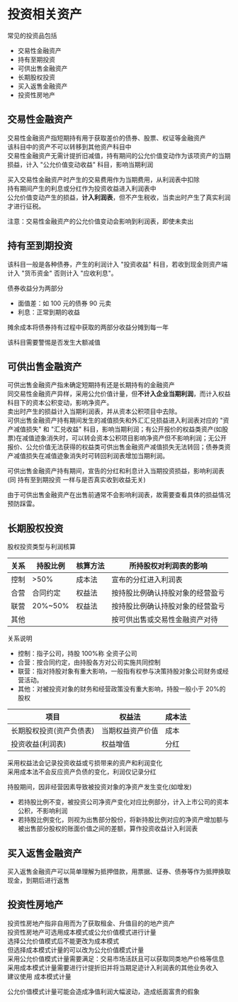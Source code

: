 # 投资相关资产

常见的投资品包括

- 交易性金融资产
- 持有至期投资
- 可供出售金融资产
- 长期股权投资
- 买入返售金融资产
- 投资性房地产

## 交易性金融资产

交易性金融资产指短期持有用于获取差价的债券、股票、权证等金融资产<br>
该科目中的资产不可以转移到其他资产科目中 <br>
交易性金融资产无需计提折旧减值，持有期间的公允价值变动作为该项资产的当期损益，计入 "公允价值变动收益" 科目，影响当期利润

买入交易性金融资产时产生的交易费用作为当期费用，从利润表中扣除<br>
持有期间产生的利息或分红作为投资收益进入利润表中 <br>
公允价值变动产生的损益，**计入利润表**，但不产生税收，当卖出时产生了真实利润才进行征税。

注意：交易性金融资产的公允价值变动会影响到利润表，即使未卖出

## 持有至到期投资

该科目一般是各种债券，产生的利润计入 "投资收益" 科目，若收到现金则资产端计入 "货币资金" 否则计入 "应收利息"。

债券收益分为两部分

- 面值差：如 100 元的债券 90 元卖
- 利息：正常到期的收益

摊余成本将债券持有过程中获取的两部分收益分摊到每一年

该科目需要警惕是否发生大额减值

## 可供出售金融资产

可供出售金融资产指未确定短期持有还是长期持有的金融资产<br>
同交易性金融资产异样，采用公允价值计量，但**不计入企业当期利润**，而计入权益科目下的资本公积变动，影响净资产。<br>
卖出时产生的损益计入当期利润表，并从资本公积项目中去除。<br>
可供出售金融资产持有期间发生的减值损失和外汇汇兑损益进入利润表对应的 "资产减值损失" 和 "汇兑收益" 科目，影响当期利润；有公开报价的权益类资产(如股票)在减值迹象消失时，可以转会资本公积项目影响净资产但不影响利润；无公开报价、公允价值无法获得的权益类可供出售金融资产减值损失无法转回；债券类资产减值损失在减值迹象消失时可转回利润表增加当期利润。

可供出售金融资产持有期间，宣告的分红和利息计入当期投资损益，影响利润表(同 持有至到期投资 一样与是否真实收到收益无关)

由于可供出售金融资产在出售前通常不会影响利润表，故需要查看具体的损益情况预防踩雷。

## 长期股权投资

股权投资类型与利润核算

| 关系 | 持股比例 | 核算方法 | 所持股权对利润表的影响           |
| ---- | -------- | -------- | -------------------------------- |
| 控制 | >50%     | 成本法   | 宣布的分红进入利润表             |
| 合营 | 合同约定 | 权益法   | 按持股比例确认持股对象的经营盈亏 |
| 联营 | 20%~50%  | 权益法   | 按持股比例确认持股对象的经营盈亏 |
| 其他 | &nbsp;   | &nbsp;   | 按可供出售或交易性金融资产对待   |

关系说明

- 控制：指子公司，持股 100%称 全资子公司
- 合营：按合同约定，由持股各方对公司实施共同控制
- 联营：指对持股对象有重大影响，一般指有权参与决策持股对象公司财务或经营活动。
- 其他：对被投资对象的财务和经营政策没有重大影响，持股一般小于 20%的股权

| 项目                     | 权益法           | 成本法 |
| ------------------------ | ---------------- | ------ |
| 长期股权投资(资产负债表) | 当期权益资产价值 | 成本   |
| 投资收益(利润表)         | 权益增值         | 分红   |

采用权益法会记录投资收益或亏损带来的资产和利润变化 <br>
采用成本法不会反应资产负债的变化，利润仅记录分红 <br>

持股期间，因非经营因素导致被投资对象的净资产发生变化(如增发)

- 若持股比例不变，被投资公司净资产变化对应比例部分，计入上市公司的资本公积，不影响利润
- 若持股比例变化，则视为出售部分股份，将新持股比例对应的净资产增加额与被出售部分股权的账面价值之间的差额，算作投资收益计入利润表

## 买入返售金融资产

买入返售金融资产可以简单理解为抵押借款，用票据、证券、债券等作为抵押换取现金，到期后进行返售

## 投资性房地产

投资性房地产指非自用而为了获取租金、升值目的的地产资产<br>
投资性房地产可选用成本模式或公允价值模式进行计量<br>
选择公允价值模式后不能更改为成本模式<br>
但选择成本模式计量的可以改为公允价值模式计量<br>
采用公允价值模式计量需要满足：交易市场活跃且可以获取同类地产价格等信息<br>
采用成本模式计量需要进行计提折旧并将当期足迹计入利润表的其他业务收入 <br>
建议使用 成本模式计量<br>

公允价值模式计量可能会造成净值利润大幅波动，造成纸面富贵的假象
